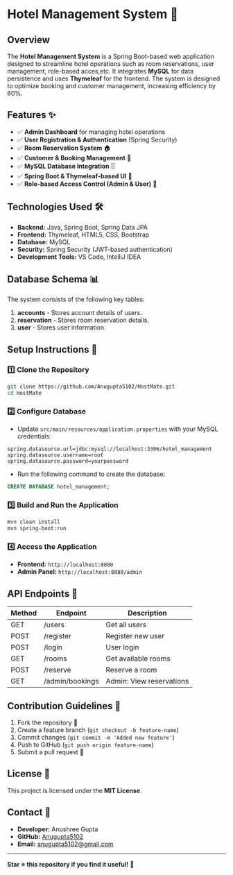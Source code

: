 # Hotel Management System 🏨

## Overview
The **Hotel Management System** is a Spring Boot-based web application designed to streamline hotel operations such as room reservations, user management, role-based acces,etc. It integrates **MySQL** for data persistence and uses **Thymeleaf** for the frontend. The system is designed to optimize booking and customer management, increasing efficiency by 60%.

## Features ✨
- ✅ **Admin Dashboard** for managing hotel operations
- ✅ **User Registration & Authentication** (Spring Security)
- ✅ **Room Reservation System** 🏠
- ✅ **Customer & Booking Management** 📅
- ✅ **MySQL Database Integration** 🗄️
- ✅ **Spring Boot & Thymeleaf-based UI** 🎨
- ✅ **Role-based Access Control (Admin & User)** 🔑

## Technologies Used 🛠️
- **Backend:** Java, Spring Boot, Spring Data JPA
- **Frontend:** Thymeleaf, HTML5, CSS, Bootstrap
- **Database:** MySQL
- **Security:** Spring Security (JWT-based authentication)
- **Development Tools:** VS Code, IntelliJ IDEA

## Database Schema 📊
The system consists of the following key tables:
1. **accounts** - Stores account details of users.
2. **reservation** - Stores room reservation details.
3. **user** - Stores user information.

## Setup Instructions 🚀
### 1️⃣ Clone the Repository
```bash
git clone https://github.com/Anugupta5102/HostMate.git
cd HostMate
```

### 2️⃣ Configure Database
- Update `src/main/resources/application.properties` with your MySQL credentials:
```properties
spring.datasource.url=jdbc:mysql://localhost:3306/hotel_management
spring.datasource.username=root
spring.datasource.password=yourpassword
```
- Run the following command to create the database:
```sql
CREATE DATABASE hotel_management;
```

### 3️⃣ Build and Run the Application
```bash
mvn clean install
mvn spring-boot:run
```

### 4️⃣ Access the Application
- **Frontend:** `http://localhost:8080`
- **Admin Panel:** `http://localhost:8080/admin`

## API Endpoints 🔗
| Method | Endpoint           | Description              |
|--------|-------------------|--------------------------|
| GET    | /users            | Get all users            |
| POST   | /register         | Register new user        |
| POST   | /login            | User login               |
| GET    | /rooms            | Get available rooms      |
| POST   | /reserve          | Reserve a room           |
| GET    | /admin/bookings   | Admin: View reservations |

## Contribution Guidelines 🤝
1. Fork the repository 🍴
2. Create a feature branch (`git checkout -b feature-name`)
3. Commit changes (`git commit -m 'Added new feature'`)
4. Push to GitHub (`git push origin feature-name`)
5. Submit a pull request 📩

## License 📜
This project is licensed under the **MIT License**.

## Contact 📧
- **Developer:** Anushree Gupta
- **GitHub:** [Anugupta5102](https://github.com/Anugupta5102)
- **Email:** anugupta5102@gmail.com

---

**Star ⭐ this repository if you find it useful!** 🚀

